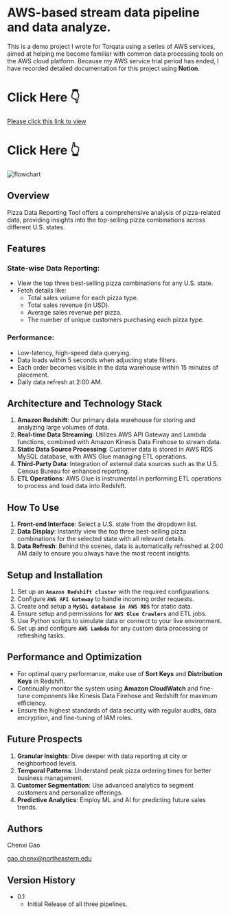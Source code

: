 # AWS-based stream data pipeline and data analyze.
This is a demo project I wrote for Torqata using a series of AWS services, aimed at helping me become familiar with common data processing tools on the AWS cloud platform.
Because my AWS service trial period has ended, I have recorded detailed documentation for this project using **Notion**. 

# Click Here 👇
[Please click this link to view](https://www.notion.so/TORQATA-PIZZA-BUSINESS-7375585a4b3e4d7c9d028f9c4261bc9b)
# Click Here 👆

![flowchart](https://github.com/chenxi-gao/workSample/blob/main/AWS_stream_data_pipeline/workflow_torqata.png)

## Overview
Pizza Data Reporting Tool offers a comprehensive analysis of pizza-related data, providing insights into the top-selling pizza combinations across different U.S. states.

## Features

### State-wise Data Reporting:
- View the top three best-selling pizza combinations for any U.S. state.
- Fetch details like:
  * Total sales volume for each pizza type.
  * Total sales revenue (in USD).
  * Average sales revenue per pizza.
  * The number of unique customers purchasing each pizza type.

### Performance:
- Low-latency, high-speed data querying.
- Data loads within 5 seconds when adjusting state filters.
- Each order becomes visible in the data warehouse within 15 minutes of placement.
- Daily data refresh at 2:00 AM.

## Architecture and Technology Stack

1. **Amazon Redshift**: Our primary data warehouse for storing and analyzing large volumes of data.
2. **Real-time Data Streaming**: Utilizes AWS API Gateway and Lambda functions, combined with Amazon Kinesis Data Firehose to stream data.
3. **Static Data Source Processing**: Customer data is stored in AWS RDS MySQL database, with AWS Glue managing ETL operations.
4. **Third-Party Data**: Integration of external data sources such as the U.S. Census Bureau for enhanced reporting.
5. **ETL Operations**: AWS Glue is instrumental in performing ETL operations to process and load data into Redshift.

## How To Use

1. **Front-end Interface**: Select a U.S. state from the dropdown list.
2. **Data Display**: Instantly view the top three best-selling pizza combinations for the selected state with all relevant details.
3. **Data Refresh**: Behind the scenes, data is automatically refreshed at 2:00 AM daily to ensure you always have the most recent insights.

## Setup and Installation

1. Set up an **`Amazon Redshift cluster`** with the required configurations.
2. Configure **`AWS API Gateway`** to handle incoming order requests.
3. Create and setup a **`MySQL database in AWS RDS`** for static data.
4. Ensure setup and permissions for **`AWS Glue Crawlers`** and ETL jobs.
5. Use Python scripts to simulate data or connect to your live environment.
6. Set up and configure **`AWS Lambda`** for any custom data processing or refreshing tasks.

## Performance and Optimization

- For optimal query performance, make use of **Sort Keys** and **Distribution Keys** in Redshift.
- Continually monitor the system using **Amazon CloudWatch** and fine-tune components like Kinesis Data Firehose and Redshift for maximum efficiency.
- Ensure the highest standards of data security with regular audits, data encryption, and fine-tuning of IAM roles.

## Future Prospects

1. **Granular Insights**: Dive deeper with data reporting at city or neighborhood levels.
2. **Temporal Patterns**: Understand peak pizza ordering times for better business management.
3. **Customer Segmentation**: Use advanced analytics to segment customers and personalize offerings.
4. **Predictive Analytics**: Employ ML and AI for predicting future sales trends.

## Authors

Chenxi Gao  

gao.chenx@northeastern.edu

## Version History

* 0.1
    * Initial Release of all three pipelines.
